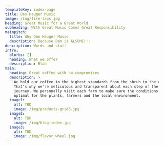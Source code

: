 ```yaml
---
templateKey: index-page
title: Dan Hauger Music
image: /img/fire-taps.jpg
heading: Great Music for a Great World
subheading: With Great Music Comes Great Responsibility
mainpitch:
  title: Why Dan Hauger Music
  description: Because Dan is ALSOME!!!
description: Words and stuff
intro:
  blurbs: []
  heading: What we offer
  description: Blah
main:
  heading: Great coffee with no compromises
  description: >
    We hold our coffee to the highest standards from the shrub to the cup.
    That’s why we’re meticulous and transparent about each step of the coffee’s
    journey. We personally visit each farm to make sure the conditions are
    optimal for the plants, farmers and the local environment.
  image1:
    alt: TBD
    image: /img/products-grid3.jpg
  image2:
    alt: TBD
    image: /img/blog-index.jpg
  image3:
    alt: TBD
    image: /img/flavor_wheel.jpg
---
```

